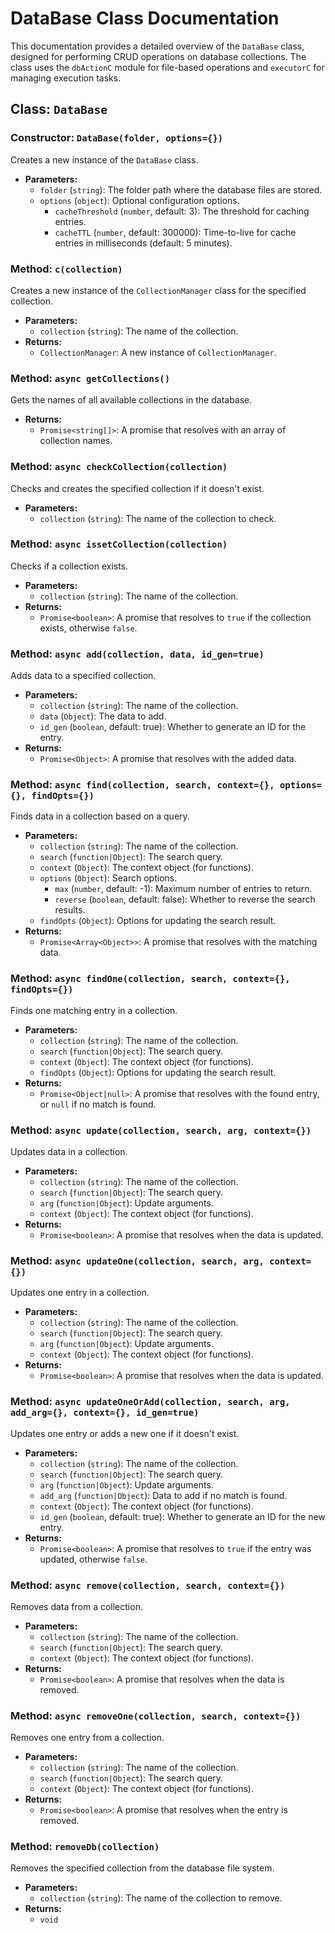 # DataBase Class Documentation

This documentation provides a detailed overview of the `DataBase` class, designed for performing CRUD operations on database collections. The class uses the `dbActionC` module for file-based operations and `executorC` for managing execution tasks.

## Class: `DataBase`

### Constructor: `DataBase(folder, options={})`
Creates a new instance of the `DataBase` class.

- **Parameters:**
  - `folder` (`string`): The folder path where the database files are stored.
  - `options` (`object`): Optional configuration options.
    - `cacheThreshold` (`number`, default: 3): The threshold for caching entries.
    - `cacheTTL` (`number`, default: 300000): Time-to-live for cache entries in milliseconds (default: 5 minutes).

### Method: `c(collection)`
Creates a new instance of the `CollectionManager` class for the specified collection.

- **Parameters:**
  - `collection` (`string`): The name of the collection.
- **Returns:**
  - `CollectionManager`: A new instance of `CollectionManager`.

### Method: `async getCollections()`
Gets the names of all available collections in the database.

- **Returns:**
  - `Promise<string[]>`: A promise that resolves with an array of collection names.

### Method: `async checkCollection(collection)`
Checks and creates the specified collection if it doesn't exist.

- **Parameters:**
  - `collection` (`string`): The name of the collection to check.

### Method: `async issetCollection(collection)`
Checks if a collection exists.

- **Parameters:**
  - `collection` (`string`): The name of the collection.
- **Returns:**
  - `Promise<boolean>`: A promise that resolves to `true` if the collection exists, otherwise `false`.

### Method: `async add(collection, data, id_gen=true)`
Adds data to a specified collection.

- **Parameters:**
  - `collection` (`string`): The name of the collection.
  - `data` (`Object`): The data to add.
  - `id_gen` (`boolean`, default: true): Whether to generate an ID for the entry.
- **Returns:**
  - `Promise<Object>`: A promise that resolves with the added data.

### Method: `async find(collection, search, context={}, options={}, findOpts={})`
Finds data in a collection based on a query.

- **Parameters:**
  - `collection` (`string`): The name of the collection.
  - `search` (`function|Object`): The search query.
  - `context` (`Object`): The context object (for functions).
  - `options` (`Object`): Search options.
    - `max` (`number`, default: -1): Maximum number of entries to return.
    - `reverse` (`boolean`, default: false): Whether to reverse the search results.
  - `findOpts` (`Object`): Options for updating the search result.
- **Returns:**
  - `Promise<Array<Object>>`: A promise that resolves with the matching data.

### Method: `async findOne(collection, search, context={}, findOpts={})`
Finds one matching entry in a collection.

- **Parameters:**
  - `collection` (`string`): The name of the collection.
  - `search` (`function|Object`): The search query.
  - `context` (`Object`): The context object (for functions).
  - `findOpts` (`Object`): Options for updating the search result.
- **Returns:**
  - `Promise<Object|null>`: A promise that resolves with the found entry, or `null` if no match is found.

### Method: `async update(collection, search, arg, context={})`
Updates data in a collection.

- **Parameters:**
  - `collection` (`string`): The name of the collection.
  - `search` (`function|Object`): The search query.
  - `arg` (`function|Object`): Update arguments.
  - `context` (`Object`): The context object (for functions).
- **Returns:**
  - `Promise<boolean>`: A promise that resolves when the data is updated.

### Method: `async updateOne(collection, search, arg, context={})`
Updates one entry in a collection.

- **Parameters:**
  - `collection` (`string`): The name of the collection.
  - `search` (`function|Object`): The search query.
  - `arg` (`function|Object`): Update arguments.
  - `context` (`Object`): The context object (for functions).
- **Returns:**
  - `Promise<boolean>`: A promise that resolves when the data is updated.

### Method: `async updateOneOrAdd(collection, search, arg, add_arg={}, context={}, id_gen=true)`
Updates one entry or adds a new one if it doesn't exist.

- **Parameters:**
  - `collection` (`string`): The name of the collection.
  - `search` (`function|Object`): The search query.
  - `arg` (`function|Object`): Update arguments.
  - `add_arg` (`function|Object`): Data to add if no match is found.
  - `context` (`Object`): The context object (for functions).
  - `id_gen` (`boolean`, default: true): Whether to generate an ID for the new entry.
- **Returns:**
  - `Promise<boolean>`: A promise that resolves to `true` if the entry was updated, otherwise `false`.

### Method: `async remove(collection, search, context={})`
Removes data from a collection.

- **Parameters:**
  - `collection` (`string`): The name of the collection.
  - `search` (`function|Object`): The search query.
  - `context` (`Object`): The context object (for functions).
- **Returns:**
  - `Promise<boolean>`: A promise that resolves when the data is removed.

### Method: `async removeOne(collection, search, context={})`
Removes one entry from a collection.

- **Parameters:**
  - `collection` (`string`): The name of the collection.
  - `search` (`function|Object`): The search query.
  - `context` (`Object`): The context object (for functions).
- **Returns:**
  - `Promise<boolean>`: A promise that resolves when the entry is removed.

### Method: `removeDb(collection)`
Removes the specified collection from the database file system.

- **Parameters:**
  - `collection` (`string`): The name of the collection to remove.
- **Returns:**
  - `void`
